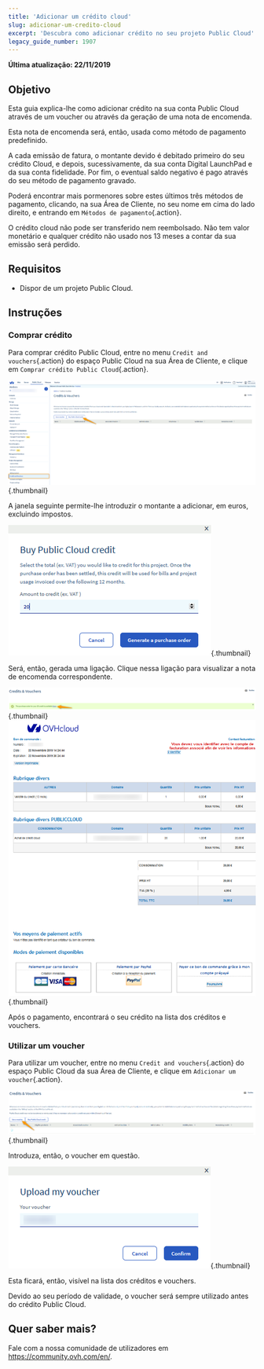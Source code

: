 ```yaml
---
title: 'Adicionar um crédito cloud'
slug: adicionar-um-credito-cloud
excerpt: 'Descubra como adicionar crédito no seu projeto Public Cloud'
legacy_guide_number: 1907
---
```


**Última atualização: 22/11/2019**

## Objetivo

Esta guia explica-lhe como adicionar crédito na sua conta Public Cloud através de um voucher ou através da geração de uma nota de encomenda.

Esta nota de encomenda será, então, usada como método de pagamento predefinido.

A cada emissão de fatura, o montante devido é debitado primeiro do seu crédito Cloud, e depois, sucessivamente, da sua conta Digital LaunchPad e da sua conta fidelidade. Por fim, o eventual saldo negativo é pago através do seu método de pagamento gravado. 

Poderá encontrar mais pormenores sobre estes últimos três métodos de pagamento, clicando, na sua Área de Cliente, no seu nome em cima do lado direito, e entrando em `Métodos de pagamento`{.action}.

O crédito cloud não pode ser transferido nem reembolsado. Não tem valor monetário e qualquer crédito não usado nos 13 meses a contar da sua emissão será perdido.

## Requisitos

* Dispor de um projeto Public Cloud.


## Instruções

### Comprar crédito

Para comprar crédito Public Cloud, entre no menu `Credit and vouchers`{.action} do espaço Public Cloud na sua Área de Cliente, e clique em `Comprar crédito Public Cloud`{.action}.


![addpubliccloudcredit](images/buycredit1.png){.thumbnail}

A janela seguinte permite-lhe introduzir o montante a adicionar, em euros, excluindo impostos.

![addpubliccloudcredit](images/buycredit2.png){.thumbnail}

Será, então, gerada uma ligação. Clique nessa ligação para visualizar a nota de encomenda correspondente.

![addpubliccloudcredit](images/buycredit3.png){.thumbnail}
![addpubliccloudcredit](images/buycredit4.png){.thumbnail}

Após o pagamento, encontrará o seu crédito na lista dos créditos e vouchers.

### Utilizar um voucher

Para utilizar um voucher, entre no menu `Credit and vouchers`{.action} do espaço Public Cloud da sua Área de Cliente, e clique em `Adicionar um voucher`{.action}.

![addpubliccloudcredit](images/buycredit6.png){.thumbnail}

Introduza, então, o voucher em questão.

![addpubliccloudcredit](images/buycredit7.png){.thumbnail}

Esta ficará, então, visível na lista dos créditos e vouchers.

Devido ao seu período de validade, o voucher será sempre utilizado antes do crédito Public Cloud.

## Quer saber mais?

Fale com a nossa comunidade de utilizadores em <https://community.ovh.com/en/>.